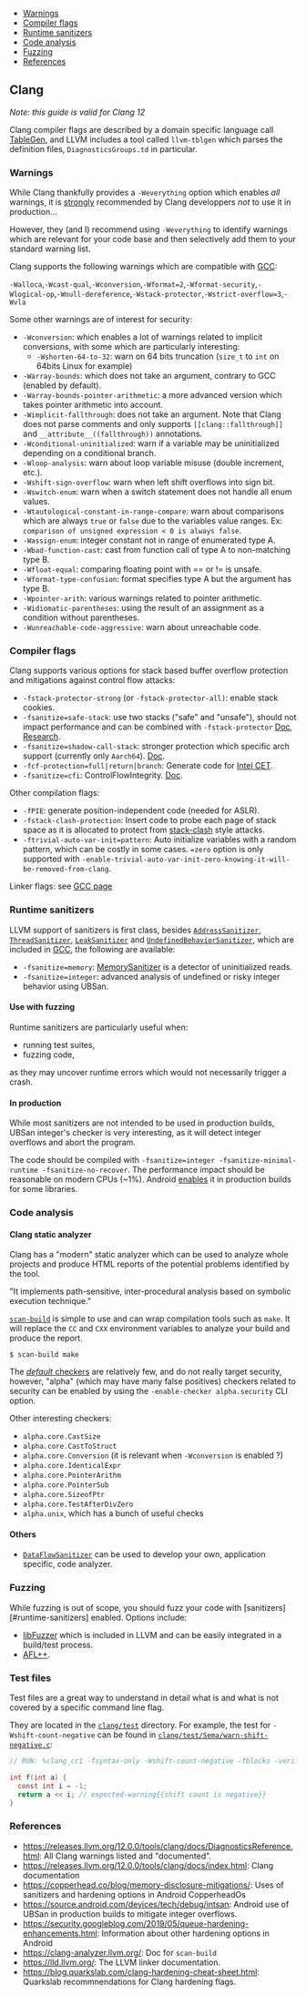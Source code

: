 - [Warnings](#warnings)
- [Compiler flags](#compiler-flags)
- [Runtime sanitizers](#runtime-sanitizers)
- [Code analysis](#code-analysis)
- [Fuzzing](#fuzzing)
- [References](#references)

## Clang

*Note: this guide is valid for Clang 12*

Clang compiler flags are described by a domain specific language call
[TableGen](https://llvm.org/docs/TableGen/index.html), and LLVM includes a tool
called `llvm-tblgen` which parses the definition files, `DiagnosticsGroups.td` in particular.

### Warnings

While Clang thankfully provides a `-Weverything` option which enables *all*
warnings, it is [strongly](https://quuxplusone.github.io/blog/2018/12/06/dont-use-weverything/) recommended by Clang developpers *not* to use it in production...

However, they (and I) recommend using `-Weverything` to identify warnings which
are relevant for your code base and then selectively add them to your standard
warning list.

Clang supports the following warnings which are compatible with [GCC](./gcc_compilation.md#warnings):

`-Walloca`,`-Wcast-qual`,`-Wconversion`,`-Wformat=2`,`-Wformat-security`,`-Wlogical-op`,`-Wnull-dereference`,`-Wstack-protector`,`-Wstrict-overflow=3`,`-Wvla`

Some other warnings are of interest for security:

* `-Wconversion`: which enables a lot of warnings related to implicit conversions, with some which are particularly interesting:
    * `-Wshorten-64-to-32`: warn on 64 bits truncation (`size_t` to `int` on 64bits Linux for example)
* `-Warray-bounds`: which does not take an argument, contrary to GCC (enabled by default).
* `-Warray-bounds-pointer-arithmetic`: a more advanced version which takes pointer arithmetic into account.
* `-Wimplicit-fallthrough`: does not take an argument. Note that Clang does not parse comments and only supports `[[clang::fallthrough]]` and `__attribute__((fallthrough))` annotations.
* `-Wconditional-uninitialized`: warn if a variable may be uninitialized depending on a conditional branch.
* `-Wloop-analysis`: warn about loop variable misuse (double increment, etc.).
* `-Wshift-sign-overflow`: warn when left shift overflows into sign bit.
* `-Wswitch-enum`: warn when a switch statement does not handle all enum values.
* `-Wtautological-constant-in-range-compare`: warn about comparisons which are always `true` or `false` due to the variables value ranges. Ex: `comparison of unsigned expression < 0 is always false`.
* `-Wassign-enum`: integer constant not in range of enumerated type A.
* `-Wbad-function-cast`: cast from function call of type A to non-matching type B.
* `-Wfloat-equal`: comparing floating point with == or != is unsafe.
* `-Wformat-type-confusion`: format specifies type A but the argument has type B.
* `-Wpointer-arith`: various warnings related to pointer arithmetic.
* `-Widiomatic-parentheses`: using the result of an assignment as a condition without parentheses.
* `-Wunreachable-code-aggressive`: warn about unreachable code.

### Compiler flags


Clang supports various options for stack based buffer overflow protection and mitigations against control flow attacks:
* `-fstack-protector-strong` (or `-fstack-protector-all)`: enable stack cookies.
* `-fsanitize=safe-stack`: use two stacks ("safe" and "unsafe"), should not impact performance and can be combined with `-fstack-protector` [Doc](https://releases.llvm.org/12.0.0/tools/clang/docs/SafeStack.html), [Research](https://dslab.epfl.ch/research/cpi/).
* `-fsanitize=shadow-call-stack`: stronger protection which specific arch support (currently only `Aarch64`). [Doc](https://clang.llvm.org/docs/ShadowCallStack.html).
* `-fcf-protection=full|return|branch`: Generate code for [Intel CET](https://i.blackhat.com/asia-19/Thu-March-28/bh-asia-Sun-How-to-Survive-the-Hardware-Assisted-Control-Flow-Integrity-Enforcement.pdf).
* `-fsanitize=cfi`: ControlFlowIntegrity. [Doc](https://releases.llvm.org/12.0.0/tools/clang/docs/ControlFlowIntegrity.html).

Other compilation flags:
* `-fPIE`: generate position-independent code (needed for ASLR).
* `-fstack-clash-protection`: Insert code to probe each page of stack space as it is allocated to protect from [stack-clash](https://www.qualys.com/2017/06/19/stack-clash/stack-clash.txt) style attacks.
* `-ftrivial-auto-var-init=pattern`: Auto initialize variables with a random pattern, which can be costly in some cases. `=zero` option is only supported with `-enable-trivial-auto-var-init-zero-knowing-it-will-be-removed-from-clang`.

Linker flags: see [GCC page](./gcc_compilation.md#linker-flags)

### Runtime sanitizers

LLVM support of sanitizers is first class, besides [`AddressSanitizer`](https://releases.llvm.org/12.0.0/tools/clang/docs/AddressSanitizer.html), [`ThreadSanitizer`](https://releases.llvm.org/12.0.0/tools/clang/docs/ThreadSanitizer.html), [`LeakSanitizer`](https://releases.llvm.org/12.0.0/tools/clang/docs/LeakSanitizer.html) and [`UndefinedBehaviorSanitizer`](https://releases.llvm.org/12.0.0/tools/clang/docs/UndefinedBehaviorSanitizer.html), which are included in [GCC](./gcc_compilation.md#runtime-sanitizers), the following are available:

* `-fsanitize=memory`: [MemorySanitizer](https://releases.llvm.org/12.0.0/tools/clang/docs/MemorySanitizer.html) is a detector of uninitialized reads.
* `-fsanitize=integer`: advanced analysis of undefined or risky integer behavior using UBSan.

#### Use with fuzzing

Runtime sanitizers are particularly useful when:

* running test suites,
* fuzzing code,

as they may uncover runtime errors which would not necessarily trigger a crash.

#### In production

While most sanitizers are not intended to be used in production builds, UBSan integer's checker is very interesting, as it will detect integer overflows and abort the program.

The code should be compiled with `-fsanitize=integer -fsanitize-minimal-runtime -fsanitize-no-recover`. The performance impact should be reasonable on modern CPUs (~1%). Android [enables](https://android-developers.googleblog.com/2018/06/compiler-based-security-mitigations-in.html) it in production builds for some libraries.

### Code analysis


#### Clang static analyzer

Clang has a "modern" static analyzer which can be used to analyze whole projects
and produce HTML reports of the potential problems identified by the tool.

"It implements path-sensitive, inter-procedural analysis based on symbolic execution technique."

[`scan-build`](https://clang-analyzer.llvm.org/scan-build.html) is simple to use and can wrap compilation tools such as `make`. It
will replace the `CC` and `CXX` environment variables to analyze your build and produce
the report.

```console
$ scan-build make
```

The [*default* checkers](https://releases.llvm.org/12.0.0/tools/clang/docs/analyzer/checkers.html)
are relatively few, and do not really target security, however, "alpha" (which may have many false positives) checkers related to security can be enabled by using the `-enable-checker alpha.security` CLI option.

Other interesting checkers:

* `alpha.core.CastSize`
* `alpha.core.CastToStruct`
* `alpha.core.Conversion` (it is relevant when `-Wconversion` is enabled ?)
* `alpha.core.IdenticalExpr`
* `alpha.core.PointerArithm`
* `alpha.core.PointerSub`
* `alpha.core.SizeofPtr`
* `alpha.core.TestAfterDivZero`
* `alpha.unix`, which has a bunch of useful checks

#### Others

* [`DataFlowSanitizer`](https://releases.llvm.org/12.0.0/tools/clang/docs/DataFlowSanitizerDesign.html) can be used to develop your own, application specific, code analyzer.

### Fuzzing


While fuzzing is out of scope, you should fuzz your code with [sanitizers][#runtime-sanitizers] enabled. Options include:

* [libFuzzer](https://llvm.org/docs/LibFuzzer.html) which is included in LLVM and can be easily integrated in a build/test process.
* [AFL++](https://aflplus.plus/).


### Test files

Test files are a great way to understand in detail what is and what is not
covered by a specific command line flag.

They are located in the [`clang/test`](https://github.com/llvm/llvm-project/tree/main/clang/test) directory. For example, the test for `-Wshift-count-negative` can be found in [`clang/test/Sema/warn-shift-negative.c`](https://github.com/llvm/llvm-project/blob/main/clang/test/Sema/warn-shift-negative.c):

```C
// RUN: %clang_cc1 -fsyntax-only -Wshift-count-negative -fblocks -verify %s

int f(int a) {
  const int i = -1;
  return a << i; // expected-warning{{shift count is negative}}
}
```

### References

* <https://releases.llvm.org/12.0.0/tools/clang/docs/DiagnosticsReference.html>: All Clang warnings listed and "documented".
* <https://releases.llvm.org/12.0.0/tools/clang/docs/index.html>: Clang documentation
* <https://copperhead.co/blog/memory-disclosure-mitigations/>: Uses of sanitizers and hardening options in Android CopperheadOs
* <https://source.android.com/devices/tech/debug/intsan>: Android use of UBSan in production builds to mitigate integer overflows.
* <https://security.googleblog.com/2019/05/queue-hardening-enhancements.html>: Information about other hardening options in Android
* <https://clang-analyzer.llvm.org/>: Doc for `scan-build`
* <https://lld.llvm.org/>: The LLVM linker documentation.
* <https://blog.quarkslab.com/clang-hardening-cheat-sheet.html>: Quarkslab recommnendations for Clang hardening flags.
